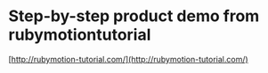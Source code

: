 # Step-by-step product demo from rubymotiontutorial

[http://rubymotion-tutorial.com/](http://rubymotion-tutorial.com/)
